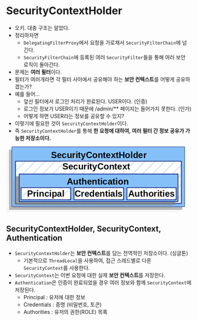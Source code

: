 # SecurityContextHolder

- 오키. 대충 구조는 알았다.
- 정리하자면
  - `DelegatingFilterProxy`에서 요청을 가로채서 `SecurityFilterChain`에 넘긴다.
  - `SecurityFilterChain`에 등록된 여러 `SecurityFilter`들을 통해 여러 보안 로직이 돌아간다.
- 문제는 **여러 필터**이다.
- 필터가 여러개라면 각 필터 사이에서 공유해야 하는 **보안 컨텍스트**를 어떻게 공유하겠는가?
- 예를 들어...
  - 앞선 필터에서 로그인 처리가 완료된다. USER이다. (인증)
  - 로그인 정보가 USER이기 때문에 /admin/** 페이지는 들어가지 못한다. (인가)
  - 어떻게 하면 USER라는 정보를 공유할 수 있지?
- 이렇기에 필요한 것이 `SecurityContextHolder`이다.
- 즉 `SecurityContextHolder`를 통해 **한 요청에 대하여, 여러 필터 간 정보 공유가 가능한 저장소이다.**

![SecurityContextHolder](SecurityContextHolder.png)

## SecurityContextHolder, SecurityContext, Authentication

- `SecurityContextHolder`는 **보안 컨텍스트**를 담는 전역적인 저장소이다. (싱글톤)
  - 기본적으로 `ThreadLocal`을 사용하여, 접근 스레드별로 다른 `SecurityContext`를 사용한다.
- `SecurityContext`는 이번 요청에 대한 실제 **보안 컨텍스트**를 저장한다.
- `Authentication`은 인증이 완료되었을 경우 여러 정보와 함께 `SecurityContext`에 저장된다.
  - Principal : 유저에 대한 정보
  - Credentials : 증명 (비밀번호, 토큰)
  - Authorities : 유저의 권한(ROLE) 목록
